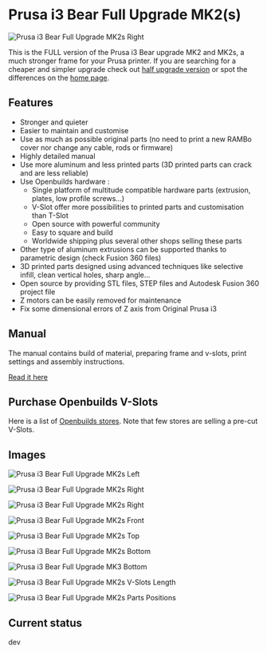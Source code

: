 # Prusa i3 Bear Full Upgrade MK2(s)

![Prusa i3 Bear Full Upgrade MK2s Right](img/3d_rendering/home_right.jpg)

This is the FULL version of the Prusa i3 Bear upgrade MK2 and MK2s, a much stronger frame for your Prusa printer. If you are searching for a cheaper and simpler upgrade check out [half upgrade version](/half_upgrade/) or spot the differences on the [home page](https://github.com/gregsaun/prusa_i3_bear_upgrade/tree/dev/).


## Features

* Stronger and quieter
* Easier to maintain and customise
* Use as much as possible original parts (no need to print a new RAMBo cover nor change any cable, rods or firmware)
* Highly detailed manual
* Use more aluminum and less printed parts (3D printed parts can crack and are less reliable)
* Use Openbuilds hardware :
  * Single platform of multitude compatible hardware parts (extrusion, plates, low profile screws...)
  * V-Slot offer more possibilities to printed parts and customisation than T-Slot
  * Open source with powerful community
  * Easy to square and build
  * Worldwide shipping plus several other shops selling these parts
* Other type of aluminum extrusions can be supported thanks to parametric design (check Fusion 360 files)
* 3D printed parts designed using advanced techniques like selective infill, clean vertical holes, sharp angle...
* Open source by providing STL files, STEP files and Autodesk Fusion 360 project file
* Z motors can be easily removed for maintenance 
* Fix some dimensional errors of Z axis from Original Prusa i3


## Manual

The manual contains build of material, preparing frame and v-slots, print settings and assembly instructions.

[Read it here](manual/)


## Purchase Openbuilds V-Slots

Here is a list of [Openbuilds stores](/doc/openbuilds_stores_list.md). Note that few stores are selling a pre-cut V-Slots.


## Images

![Prusa i3 Bear Full Upgrade MK2s Left](img/3d_rendering/home_left.jpg)

![Prusa i3 Bear Full Upgrade MK2s Right](img/3d_rendering/home_right.jpg)

![Prusa i3 Bear Full Upgrade MK2s Right](img/3d_rendering/right.jpg)

![Prusa i3 Bear Full Upgrade MK2s Front](img/3d_rendering/front.jpg)

![Prusa i3 Bear Full Upgrade MK2s Top](img/3d_rendering/top.jpg)

![Prusa i3 Bear Full Upgrade MK2s Bottom](img/3d_rendering/bottom.jpg)

![Prusa i3 Bear Full Upgrade MK3 Bottom](img/3d_rendering/z_motor_mount.jpg)

![Prusa i3 Bear Full Upgrade MK2s V-Slots Length](doc/vslots_length.png)

![Prusa i3 Bear Full Upgrade MK2s Parts Positions](doc/parts_positions.png)


## Current status

dev
